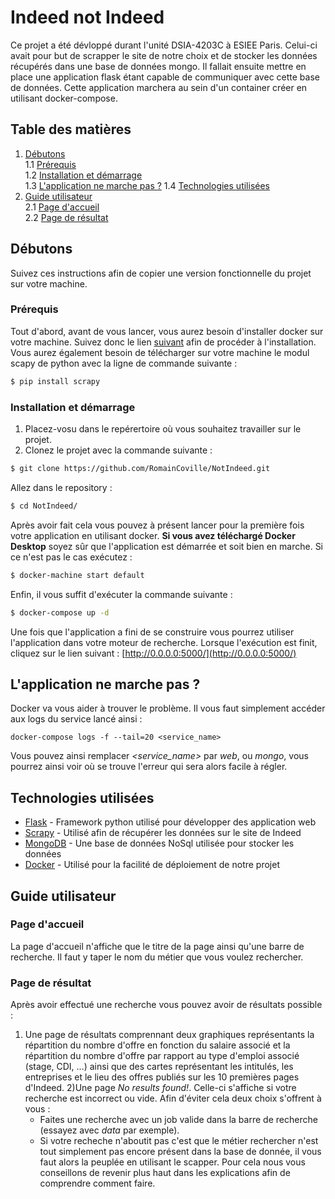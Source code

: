 # Indeed not Indeed

Ce projet a été dévloppé durant l'unité DSIA-4203C à ESIEE Paris. Celui-ci avait pour but de scrapper le site de notre choix et de stocker les données récupérés dans une base de données mongo. Il fallait ensuite mettre en place une application flask étant capable de communiquer avec cette base de données. Cette application marchera au sein d'un container créer en utilisant docker-compose.

## Table des matières
1. [Débutons](#débutons)  
    1.1 [Prérequis](#prérequis)  
    1.2 [Installation et démarrage](#installation-et-démarrage)  
    1.3 [L'application ne marche pas ?](#lapplication-ne-marche-pas-)
    1.4 [Technologies utilisées](#technologies-utilisées)
2. [Guide utilisateur](#guide-utilisateur)  
    2.1 [Page d'accueil](#page-daccueil)  
    2.2 [Page de résultat](#page-de-résultat)  

## Débutons 

Suivez ces instructions afin de copier une version fonctionnelle du projet sur votre machine.

### Prérequis

Tout d'abord, avant de vous lancer, vous aurez besoin d'installer docker sur votre machine. Suivez donc le lien [suivant](https://docs.docker.com/install/) afin de procéder à l'installation.
Vous aurez également besoin de télécharger sur votre machine le modul scapy de python avec la ligne de commande suivante : 
```bash
$ pip install scrapy
```


### Installation et démarrage 

1) Placez-vosu dans le repérertoire où vous souhaitez travailler sur le projet.
2) Clonez le projet avec la commande suivante : 

```bash
$ git clone https://github.com/RomainCoville/NotIndeed.git
```

Allez dans le repository :
```bash
$ cd NotIndeed/
```

Après avoir fait cela vous pouvez à présent lancer pour la première fois votre application en utilisant docker.
**Si vous avez téléchargé Docker Desktop** soyez sûr que l'application est démarrée et soit bien en marche. Si ce n'est pas le cas exécutez : 
```bash
$ docker-machine start default
```
Enfin, il  vous suffit  d'exécuter la commande suivante : 
```bash
$ docker-compose up -d
```

Une fois que l'application a fini de se construire vous pourrez utiliser l'application dans votre moteur de recherche.
Lorsque l'exécution est finit, cliquez sur le lien suivant : [http://0.0.0.0:5000/](http://0.0.0.0:5000/)

## L'application ne marche pas ?

Docker va vous aider à trouver le problème. Il vous faut simplement accéder aux logs du service lancé ainsi : 
```
docker-compose logs -f --tail=20 <service_name>
```

Vous pouvez ainsi remplacer *<service_name>* par $web$, ou $mongo$, vous pourrez ainsi voir où se trouve l'erreur qui sera alors facile à régler.


## Technologies utilisées

* [Flask](http://flask.pocoo.org/) - Framework python utilisé pour développer des application web
* [Scrapy](https://scrapy.org/) - Utilisé afin de récupérer les données sur le site de Indeed
* [MongoDB](https://www.mongodb.com/) - Une base de données NoSql utilisée pour stocker les données
* [Docker](https://www.docker.com/) - Utilisé pour la facilité de déploiement de notre projet

## Guide utilisateur

### Page d'accueil
La page d'accueil n'affiche que le titre de la page ainsi qu'une barre de recherche. Il faut y taper le nom du métier que vous voulez rechercher.

### Page de résultat
Après avoir effectué une recherche vous pouvez avoir de résultats possible : 
1) Une page de résultats comprennant deux  graphiques représentants la répartition du nombre d'offre en fonction du salaire associé et la répartition du nombre d'offre par rapport au type d'emploi associé (stage, CDI, ...) ainsi que des cartes représentant les intitulés, les entreprises et le lieu des offres publiés sur les 10 premières pages d'Indeed.
2)Une page *No results found!*. Celle-ci s'affiche si votre recherche est incorrect ou vide. Afin d'éviter cela deux choix s'offrent à vous :
    - Faites une recherche avec un job valide dans la barre de recherche (essayez avec *data* par exemple).
    - Si  votre recheche n'aboutit pas c'est que le métier rechercher n'est tout simplement pas encore présent dans la base de donnée, il vous faut alors la peuplée en utilisant le scapper. Pour cela nous vous conseillons de revenir plus haut dans les explications afin de comprendre comment faire.
